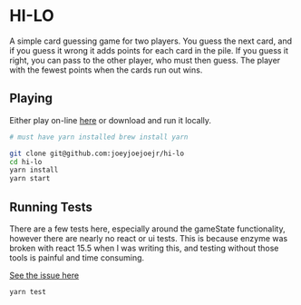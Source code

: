 # HI-LO

A simple card guessing game for two players. You guess the next card, and if you
guess it wrong it adds points for each card in the pile. If you guess it right,
you can pass to the other player, who must then guess. The player with the
fewest points when the cards run out wins.

## Playing

Either play on-line [here](http://joeyjoejoejr.github.com/hi-lo) or download
and run it locally.

```bash
# must have yarn installed brew install yarn

git clone git@github.com:joeyjoejoejr/hi-lo
cd hi-lo
yarn install
yarn start
```

## Running Tests

There are a few tests here, especially around the gameState functionality,
however there are nearly no react or ui tests. This is because enzyme was
broken with react 15.5 when I was writing this, and testing without those tools
is painful and time consuming.

[See the issue here](https://github.com/airbnb/enzyme/pull/876)

```bash
yarn test
```
